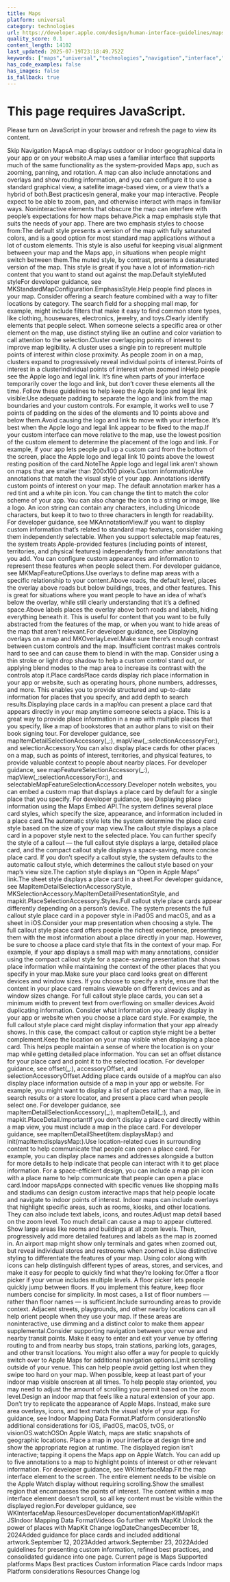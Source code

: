 ```yaml
---
title: Maps
platform: universal
category: technologies
url: https://developer.apple.com/design/human-interface-guidelines/maps
quality_score: 0.1
content_length: 14102
last_updated: 2025-07-19T23:18:49.752Z
keywords: ["maps","universal","technologies","navigation","interface","system","visual","color","selection","controls","presentation","design","icons"]
has_code_examples: false
has_images: false
is_fallback: true
---
```


# This page requires JavaScript.

Please turn on JavaScript in your browser and refresh the page to view its content.

Skip Navigation MapsA map displays outdoor or indoor geographical data in your app or on your website.A map uses a familiar interface that supports much of the same functionality as the system-provided Maps app, such as zooming, panning, and rotation. A map can also include annotations and overlays and show routing information, and you can configure it to use a standard graphical view, a satellite image-based view, or a view that’s a hybrid of both.Best practicesIn general, make your map interactive. People expect to be able to zoom, pan, and otherwise interact with maps in familiar ways. Noninteractive elements that obscure the map can interfere with people’s expectations for how maps behave.Pick a map emphasis style that suits the needs of your app. There are two emphasis styles to choose from:The default style presents a version of the map with fully saturated colors, and is a good option for most standard map applications without a lot of custom elements. This style is also useful for keeping visual alignment between your map and the Maps app, in situations when people might switch between them.The muted style, by contrast, presents a desaturated version of the map. This style is great if you have a lot of information-rich content that you want to stand out against the map.Default styleMuted styleFor developer guidance, see MKStandardMapConfiguration.EmphasisStyle.Help people find places in your map. Consider offering a search feature combined with a way to filter locations by category. The search field for a shopping mall map, for example, might include filters that make it easy to find common store types, like clothing, housewares, electronics, jewelry, and toys.Clearly identify elements that people select. When someone selects a specific area or other element on the map, use distinct styling like an outline and color variation to call attention to the selection.Cluster overlapping points of interest to improve map legibility. A cluster uses a single pin to represent multiple points of interest within close proximity. As people zoom in on a map, clusters expand to progressively reveal individual points of interest.Points of interest in a clusterIndividual points of interest when zoomed inHelp people see the Apple logo and legal link. It’s fine when parts of your interface temporarily cover the logo and link, but don’t cover these elements all the time. Follow these guidelines to help keep the Apple logo and legal link visible:Use adequate padding to separate the logo and link from the map boundaries and your custom controls. For example, it works well to use 7 points of padding on the sides of the elements and 10 points above and below them.Avoid causing the logo and link to move with your interface. It’s best when the Apple logo and legal link appear to be fixed to the map.If your custom interface can move relative to the map, use the lowest position of the custom element to determine the placement of the logo and link. For example, if your app lets people pull up a custom card from the bottom of the screen, place the Apple logo and legal link 10 points above the lowest resting position of the card.NoteThe Apple logo and legal link aren’t shown on maps that are smaller than 200x100 pixels.Custom informationUse annotations that match the visual style of your app. Annotations identify custom points of interest on your map. The default annotation marker has a red tint and a white pin icon. You can change the tint to match the color scheme of your app. You can also change the icon to a string or image, like a logo. An icon string can contain any characters, including Unicode characters, but keep it to two to three characters in length for readability. For developer guidance, see MKAnnotationView.If you want to display custom information that’s related to standard map features, consider making them independently selectable. When you support selectable map features, the system treats Apple-provided features (including points of interest, territories, and physical features) independently from other annotations that you add. You can configure custom appearances and information to represent these features when people select them. For developer guidance, see MKMapFeatureOptions.Use overlays to define map areas with a specific relationship to your content.Above roads, the default level, places the overlay above roads but below buildings, trees, and other features. This is great for situations where you want people to have an idea of what’s below the overlay, while still clearly understanding that it’s a defined space.Above labels places the overlay above both roads and labels, hiding everything beneath it. This is useful for content that you want to be fully abstracted from the features of the map, or when you want to hide areas of the map that aren’t relevant.For developer guidance, see Displaying overlays on a map and MKOverlayLevel.Make sure there’s enough contrast between custom controls and the map. Insufficient contrast makes controls hard to see and can cause them to blend in with the map. Consider using a thin stroke or light drop shadow to help a custom control stand out, or applying blend modes to the map area to increase its contrast with the controls atop it.Place cardsPlace cards display rich place information in your app or website, such as operating hours, phone numbers, addresses, and more. This enables you to provide structured and up-to-date information for places that you specify, and add depth to search results.Displaying place cards in a mapYou can present a place card that appears directly in your map anytime someone selects a place. This is a great way to provide place information in a map with multiple places that you specify, like a map of bookstores that an author plans to visit on their book signing tour. For developer guidance, see mapItemDetailSelectionAccessory(\_:), mapView(\_:selectionAccessoryFor:), and selectionAccessory.You can also display place cards for other places on a map, such as points of interest, territories, and physical features, to provide valuable context to people about nearby places. For developer guidance, see mapFeatureSelectionAccessory(\_:), mapView(\_:selectionAccessoryFor:), and selectableMapFeatureSelectionAccessory.Developer noteIn websites, you can embed a custom map that displays a place card by default for a single place that you specify. For developer guidance, see Displaying place information using the Maps Embed API.The system defines several place card styles, which specify the size, appearance, and information included in a place card.The automatic style lets the system determine the place card style based on the size of your map view.The callout style displays a place card in a popover style next to the selected place. You can further specify the style of a callout — the full callout style displays a large, detailed place card, and the compact callout style displays a space-saving, more concise place card. If you don’t specify a callout style, the system defaults to the automatic callout style, which determines the callout style based on your map’s view size.The caption style displays an “Open in Apple Maps” link.The sheet style displays a place card in a sheet.For developer guidance, see MapItemDetailSelectionAccessoryStyle, MKSelectionAccessory.MapItemDetailPresentationStyle, and mapkit.PlaceSelectionAccessory.Styles.Full callout style place cards appear differently depending on a person’s device. The system presents the full callout style place card in a popover style in iPadOS and macOS, and as a sheet in iOS.Consider your map presentation when choosing a style. The full callout style place card offers people the richest experience, presenting them with the most information about a place directly in your map. However, be sure to choose a place card style that fits in the context of your map. For example, if your app displays a small map with many annotations, consider using the compact callout style for a space-saving presentation that shows place information while maintaining the context of the other places that you specify in your map.Make sure your place card looks great on different devices and window sizes. If you choose to specify a style, ensure that the content in your place card remains viewable on different devices and as window sizes change. For full callout style place cards, you can set a minimum width to prevent text from overflowing on smaller devices.Avoid duplicating information. Consider what information you already display in your app or website when you choose a place card style. For example, the full callout style place card might display information that your app already shows. In this case, the compact callout or caption style might be a better complement.Keep the location on your map visible when displaying a place card. This helps people maintain a sense of where the location is on your map while getting detailed place information. You can set an offset distance for your place card and point it to the selected location. For developer guidance, see offset(\_:), accessoryOffset, and selectionAccessoryOffset.Adding place cards outside of a mapYou can also display place information outside of a map in your app or website. For example, you might want to display a list of places rather than a map, like in search results or a store locator, and present a place card when people select one. For developer guidance, see mapItemDetailSelectionAccessory(\_:), mapItemDetail(\_:), and mapkit.PlaceDetail.ImportantIf you don’t display a place card directly within a map view, you must include a map in the place card. For developer guidance, see mapItemDetailSheet(item:displaysMap:) and init(mapItem:displaysMap:).Use location-related cues in surrounding content to help communicate that people can open a place card. For example, you can display place names and addresses alongside a button for more details to help indicate that people can interact with it to get place information. For a space-efficient design, you can include a map pin icon with a place name to help communicate that people can open a place card.Indoor mapsApps connected with specific venues like shopping malls and stadiums can design custom interactive maps that help people locate and navigate to indoor points of interest. Indoor maps can include overlays that highlight specific areas, such as rooms, kiosks, and other locations. They can also include text labels, icons, and routes.Adjust map detail based on the zoom level. Too much detail can cause a map to appear cluttered. Show large areas like rooms and buildings at all zoom levels. Then, progressively add more detailed features and labels as the map is zoomed in. An airport map might show only terminals and gates when zoomed out, but reveal individual stores and restrooms when zoomed in.Use distinctive styling to differentiate the features of your map. Using color along with icons can help distinguish different types of areas, stores, and services, and make it easy for people to quickly find what they’re looking for.Offer a floor picker if your venue includes multiple levels. A floor picker lets people quickly jump between floors. If you implement this feature, keep floor numbers concise for simplicity. In most cases, a list of floor numbers — rather than floor names — is sufficient.Include surrounding areas to provide context. Adjacent streets, playgrounds, and other nearby locations can all help orient people when they use your map. If these areas are noninteractive, use dimming and a distinct color to make them appear supplemental.Consider supporting navigation between your venue and nearby transit points. Make it easy to enter and exit your venue by offering routing to and from nearby bus stops, train stations, parking lots, garages, and other transit locations. You might also offer a way for people to quickly switch over to Apple Maps for additional navigation options.Limit scrolling outside of your venue. This can help people avoid getting lost when they swipe too hard on your map. When possible, keep at least part of your indoor map visible onscreen at all times. To help people stay oriented, you may need to adjust the amount of scrolling you permit based on the zoom level.Design an indoor map that feels like a natural extension of your app. Don’t try to replicate the appearance of Apple Maps. Instead, make sure area overlays, icons, and text match the visual style of your app. For guidance, see Indoor Mapping Data Format.Platform considerationsNo additional considerations for iOS, iPadOS, macOS, tvOS, or visionOS.watchOSOn Apple Watch, maps are static snapshots of geographic locations. Place a map in your interface at design time and show the appropriate region at runtime. The displayed region isn’t interactive; tapping it opens the Maps app on Apple Watch. You can add up to five annotations to a map to highlight points of interest or other relevant information. For developer guidance, see WKInterfaceMap.Fit the map interface element to the screen. The entire element needs to be visible on the Apple Watch display without requiring scrolling.Show the smallest region that encompasses the points of interest. The content within a map interface element doesn’t scroll, so all key content must be visible within the displayed region.For developer guidance, see WKInterfaceMap.ResourcesDeveloper documentationMapKitMapKit JSIndoor Mapping Data FormatVideos Go further with MapKit Unlock the power of places with MapKit Change logDateChangesDecember 18, 2024Added guidance for place cards and included additional artwork.September 12, 2023Added artwork.September 23, 2022Added guidelines for presenting custom information, refined best practices, and consolidated guidance into one page. Current page is Maps Supported platforms Maps Best practices Custom information Place cards Indoor maps Platform considerations Resources Change log
